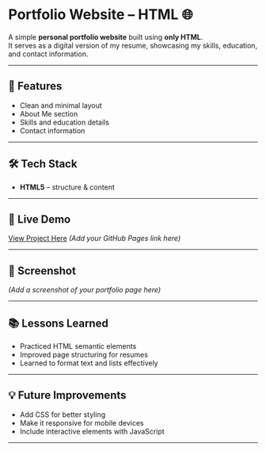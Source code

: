 # Portfolio Website – HTML 🌐

A simple **personal portfolio website** built using **only HTML**.  
It serves as a digital version of my resume, showcasing my skills, education, and contact information.

---

## 📌 Features
- Clean and minimal layout
- About Me section
- Skills and education details
- Contact information

---

## 🛠️ Tech Stack
- **HTML5** – structure & content

---

## 🚀 Live Demo
[View Project Here](#) _(Add your GitHub Pages link here)_

---

## 📸 Screenshot
_(Add a screenshot of your portfolio page here)_

---

## 📚 Lessons Learned
- Practiced HTML semantic elements
- Improved page structuring for resumes
- Learned to format text and lists effectively

---

## 💡 Future Improvements
- Add CSS for better styling
- Make it responsive for mobile devices
- Include interactive elements with JavaScript

---
